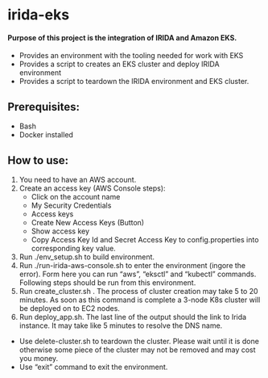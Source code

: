 # irida-eks

#### Purpose of this project is the integration of IRIDA and Amazon EKS.
- Provides an environment with the tooling needed for work with EKS
- Provides a script to creates an EKS cluster and deploy IRIDA environment
- Provides a script to teardown the IRIDA environment and EKS cluster.

## Prerequisites:
- Bash
- Docker installed

## How to use:
1. You need to have an AWS account.
2. Create an access key (AWS Console steps):
   - Click on the account name
   - My Security Credentials
   - Access keys
   - Create New Access Keys (Button) 
   - Show access key
   - Copy Access Key Id and Secret Access Key to config.properties into corresponding key value.
3. Run ./env_setup.sh to build environment.
4. Run ./run-irida-aws-console.sh to enter the environment (ingore the error). Form here you can run “aws”, “eksctl” and “kubectl” commands. Following steps should be run from this environment.
5. Run create_cluster.sh . The process of cluster creation may take 5 to 20 minutes. As soon as this command is complete a 3-node K8s cluster will be deployed on to EC2 nodes.
6. Run deploy_app.sh. The last line of the output should the link to Irida instance. It may take like 5 minutes to resolve the DNS name.

- Use delete-cluster.sh to teardown the cluster. Please wait until it is done otherwise some piece of the cluster may not be removed and may cost you money. 
- Use “exit” command to exit the environment. 
